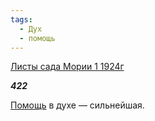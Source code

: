 ```yaml
---
tags:
  - Дух
  - помощь
---
```

[Листы сада Мории 1 1924г](https://127.0.0.1:4002/agni/1924)

___422___

[Помощь](../../../tags/#помощь) в духе — сильнейшая.   

